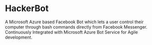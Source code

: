 # HackerBot
A Microsoft Azure based Facebook Bot which lets a user control their computer through bash commands directly from Facebook Messenger. Continuously Integrated with Microsoft Azure Bot Service for Agile development.
